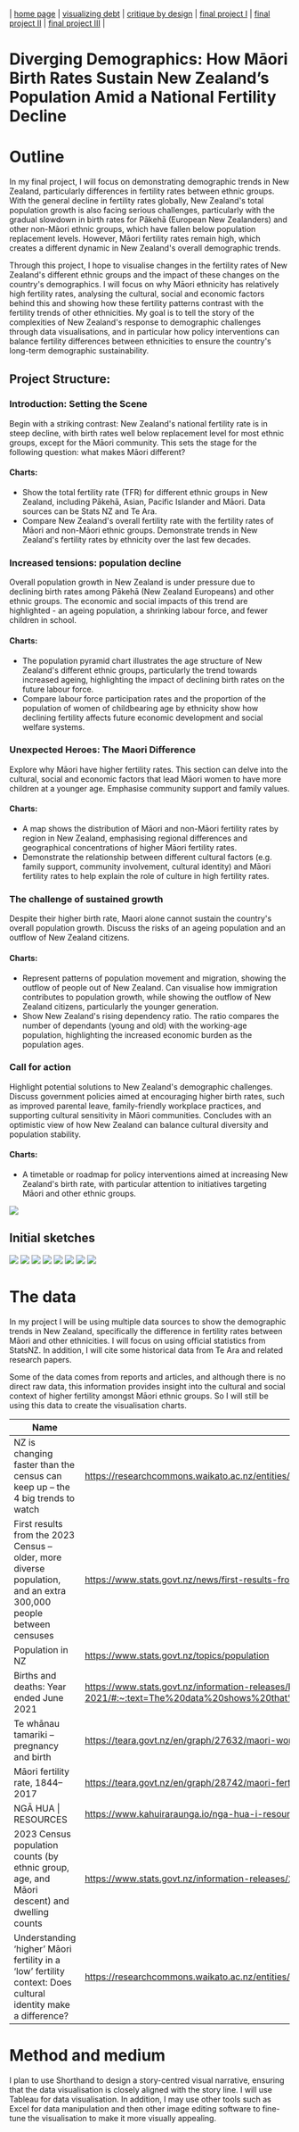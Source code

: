 | [home page](https://cmustudent.github.io/tswd-portfolio-templates/) | [visualizing debt](visualizing-government-debt) | [critique by design](critique-by-design) | [final project I](final-project-part-one) | [final project II](final-project-part-two) | [final project III](final-project-part-three) |

# Diverging Demographics: How Māori Birth Rates Sustain New Zealand’s Population Amid a National Fertility Decline

# Outline
In my final project, I will focus on demonstrating demographic trends in New Zealand, particularly differences in fertility rates between ethnic groups. With the general decline in fertility rates globally, New Zealand's total population growth is also facing serious challenges, particularly with the gradual slowdown in birth rates for Pākehā (European New Zealanders) and other non-Māori ethnic groups, which have fallen below population replacement levels. However, Māori fertility rates remain high, which creates a different dynamic in New Zealand's overall demographic trends.

Through this project, I hope to visualise changes in the fertility rates of New Zealand's different ethnic groups and the impact of these changes on the country's demographics. I will focus on why Māori ethnicity has relatively high fertility rates, analysing the cultural, social and economic factors behind this and showing how these fertility patterns contrast with the fertility trends of other ethnicities. My goal is to tell the story of the complexities of New Zealand's response to demographic challenges through data visualisations, and in particular how policy interventions can balance fertility differences between ethnicities to ensure the country's long-term demographic sustainability.


## Project Structure:
### Introduction: Setting the Scene
Begin with a striking contrast: New Zealand's national fertility rate is in steep decline, with birth rates well below replacement level for most ethnic groups, except for the Māori community. This sets the stage for the following question: what makes Māori different?
#### Charts:
- Show the total fertility rate (TFR) for different ethnic groups in New Zealand, including Pākehā, Asian, Pacific Islander and Māori. Data sources can be Stats NZ and Te Ara.
- Compare New Zealand's overall fertility rate with the fertility rates of Māori and non-Māori ethnic groups. Demonstrate trends in New Zealand's fertility rates by ethnicity over the last few decades.

### Increased tensions: population decline
Overall population growth in New Zealand is under pressure due to declining birth rates among Pākehā (New Zealand Europeans) and other ethnic groups. The economic and social impacts of this trend are highlighted - an ageing population, a shrinking labour force, and fewer children in school.
#### Charts:
- The population pyramid chart illustrates the age structure of New Zealand's different ethnic groups, particularly the trend towards increased ageing, highlighting the impact of declining birth rates on the future labour force.
- Compare labour force participation rates and the proportion of the population of women of childbearing age by ethnicity show how declining fertility affects future economic development and social welfare systems.

### Unexpected Heroes: The Maori Difference
Explore why Māori have higher fertility rates. This section can delve into the cultural, social and economic factors that lead Māori women to have more children at a younger age. Emphasise community support and family values.
#### Charts:
- A map shows the distribution of Māori and non-Māori fertility rates by region in New Zealand, emphasising regional differences and geographical concentrations of higher Māori fertility rates.
- Demonstrate the relationship between different cultural factors (e.g. family support, community involvement, cultural identity) and Māori fertility rates to help explain the role of culture in high fertility rates.

### The challenge of sustained growth
Despite their higher birth rate, Maori alone cannot sustain the country's overall population growth. Discuss the risks of an ageing population and an outflow of New Zealand citizens.
#### Charts:
- Represent patterns of population movement and migration, showing the outflow of people out of New Zealand. Can visualise how immigration contributes to population growth, while showing the outflow of New Zealand citizens, particularly the younger generation.
- Show New Zealand's rising dependency ratio. The ratio compares the number of dependants (young and old) with the working-age population, highlighting the increased economic burden as the population ages.

### Call for action
Highlight potential solutions to New Zealand's demographic challenges. Discuss government policies aimed at encouraging higher birth rates, such as improved parental leave, family-friendly workplace practices, and supporting cultural sensitivity in Māori communities. Concludes with an optimistic view of how New Zealand can balance cultural diversity and population stability.
#### Charts:
- A timetable or roadmap for policy interventions aimed at increasing New Zealand's birth rate, with particular attention to initiatives targeting Māori and other ethnic groups.

<img src="Story Arc.jpg" />

## Initial sketches
<img src="proj_part1_line.jpg" />
<img src="proj_part1_pyramid.jpg" />
<img src="proj_part1_stacked_area.jpg" />
<img src="proj_part1_map.jpg" />
<img src="proj_part1_radar.jpg" />
<img src="proj_part1_sankey.jpg" />
<img src="proj_part1_heatmap.jpg" />
<img src="proj_part1_roadmap.jpg" />


# The data
In my project I will be using multiple data sources to show the demographic trends in New Zealand, specifically the difference in fertility rates between Māori and other ethnicities. I will focus on using official statistics from StatsNZ. In addition, I will cite some historical data from Te Ara and related research papers.

Some of the data comes from reports and articles, and although there is no direct raw data, this information provides insight into the cultural and social context of higher fertility amongst Māori ethnic groups. So I will still be using this data to create the visualisation charts.


| Name                                                                                                              	| URL                                                                                                                                                                                                                                                                                                                                                           	| Description      	|
|-------------------------------------------------------------------------------------------------------------------	|---------------------------------------------------------------------------------------------------------------------------------------------------------------------------------------------------------------------------------------------------------------------------------------------------------------------------------------------------------------	|------------------	|
| NZ is changing faster than the census can keep up – the 4 big trends to watch                                     	| https://researchcommons.waikato.ac.nz/entities/publication/95f1b27f-73b8-4248-a2bb-e2764e5a4be2                                                                                                                                                                                                                                                               	| Report           	|
| First results from the 2023 Census – older, more diverse population, and an extra 300,000 people between censuses 	| https://www.stats.govt.nz/news/first-results-from-the-2023-census-older-more-diverse-population-and-an-extra-300000-people-between-censuses/                                                                                                                                                                                                                  	| Report with data 	|
| Population in NZ                                                                                                  	| https://www.stats.govt.nz/topics/population                                                                                                                                                                                                                                                                                                                   	| StatsNZ          	|
| Births and deaths: Year ended June 2021                                                                           	| https://www.stats.govt.nz/information-releases/births-and-deaths-year-ended-june-2021/#:~:text=The%20data%20shows%20that%20Pacific,than%20European%20or%20Asian%20woman.&text=M%C4%81ori%20women%20had%20a%20fertility%20rate%20of%202.14%20births%20per%20woman.&text=Asian%20woman%20had%20a%20total%20fertility%20rate%20of%201.40%20births%20per%20woman. 	| StatsNZ          	|
| Te whānau tamariki – pregnancy and birth                                                                          	| https://teara.govt.nz/en/graph/27632/maori-womens-fertility                                                                                                                                                                                                                                                                                                   	| Statistics       	|
| Māori fertility rate, 1844–2017                                                                                   	| https://teara.govt.nz/en/graph/28742/maori-fertility-rate-1844-2017                                                                                                                                                                                                                                                                                           	| Statistics       	|
| NGĀ HUA \| RESOURCES                                                                                              	| https://www.kahuiraraunga.io/nga-hua-i-resources                                                                                                                                                                                                                                                                                                              	| Census Data      	|
| 2023 Census population counts (by ethnic group, age, and Māori descent) and dwelling counts                       	| https://www.stats.govt.nz/information-releases/2023-census-population-counts-by-ethnic-group-age-and-maori-descent-and-dwelling-counts/                                                                                                                                                                                                                       	| Census Data      	|
| Understanding ‘higher’ Māori fertility in a ‘low’ fertility context: Does cultural identity make a difference?    	| https://researchcommons.waikato.ac.nz/entities/publication/95f1b27f-73b8-4248-a2bb-e2764e5a4be2                                                                                                                                                                                                                                                               	| Research Paper   	|

# Method and medium
I plan to use Shorthand to design a story-centred visual narrative, ensuring that the data visualisation is closely aligned with the story line. I will use Tableau for data visualisation. In addition, I may use other tools such as Excel for data manipulation and then other image editing software to fine-tune the visualisation to make it more visually appealing.
